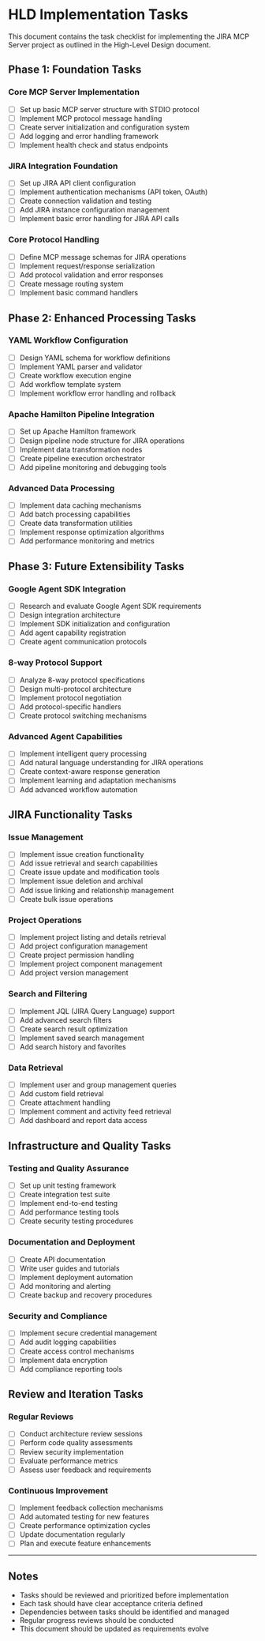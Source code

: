 # HLD Implementation Tasks

This document contains the task checklist for implementing the JIRA MCP Server project as outlined in the High-Level Design document.

## Phase 1: Foundation Tasks

### Core MCP Server Implementation
- [ ] Set up basic MCP server structure with STDIO protocol
- [ ] Implement MCP protocol message handling
- [ ] Create server initialization and configuration system
- [ ] Add logging and error handling framework
- [ ] Implement health check and status endpoints

### JIRA Integration Foundation
- [ ] Set up JIRA API client configuration
- [ ] Implement authentication mechanisms (API token, OAuth)
- [ ] Create connection validation and testing
- [ ] Add JIRA instance configuration management
- [ ] Implement basic error handling for JIRA API calls

### Core Protocol Handling
- [ ] Define MCP message schemas for JIRA operations
- [ ] Implement request/response serialization
- [ ] Add protocol validation and error responses
- [ ] Create message routing system
- [ ] Implement basic command handlers

## Phase 2: Enhanced Processing Tasks

### YAML Workflow Configuration
- [ ] Design YAML schema for workflow definitions
- [ ] Implement YAML parser and validator
- [ ] Create workflow execution engine
- [ ] Add workflow template system
- [ ] Implement workflow error handling and rollback

### Apache Hamilton Pipeline Integration
- [ ] Set up Apache Hamilton framework
- [ ] Design pipeline node structure for JIRA operations
- [ ] Implement data transformation nodes
- [ ] Create pipeline execution orchestrator
- [ ] Add pipeline monitoring and debugging tools

### Advanced Data Processing
- [ ] Implement data caching mechanisms
- [ ] Add batch processing capabilities
- [ ] Create data transformation utilities
- [ ] Implement response optimization algorithms
- [ ] Add performance monitoring and metrics

## Phase 3: Future Extensibility Tasks

### Google Agent SDK Integration
- [ ] Research and evaluate Google Agent SDK requirements
- [ ] Design integration architecture
- [ ] Implement SDK initialization and configuration
- [ ] Add agent capability registration
- [ ] Create agent communication protocols

### 8-way Protocol Support
- [ ] Analyze 8-way protocol specifications
- [ ] Design multi-protocol architecture
- [ ] Implement protocol negotiation
- [ ] Add protocol-specific handlers
- [ ] Create protocol switching mechanisms

### Advanced Agent Capabilities
- [ ] Implement intelligent query processing
- [ ] Add natural language understanding for JIRA operations
- [ ] Create context-aware response generation
- [ ] Implement learning and adaptation mechanisms
- [ ] Add advanced workflow automation

## JIRA Functionality Tasks

### Issue Management
- [ ] Implement issue creation functionality
- [ ] Add issue retrieval and search capabilities
- [ ] Create issue update and modification tools
- [ ] Implement issue deletion and archival
- [ ] Add issue linking and relationship management
- [ ] Create bulk issue operations

### Project Operations
- [ ] Implement project listing and details retrieval
- [ ] Add project configuration management
- [ ] Create project permission handling
- [ ] Implement project component management
- [ ] Add project version management

### Search and Filtering
- [ ] Implement JQL (JIRA Query Language) support
- [ ] Add advanced search filters
- [ ] Create search result optimization
- [ ] Implement saved search management
- [ ] Add search history and favorites

### Data Retrieval
- [ ] Implement user and group management queries
- [ ] Add custom field retrieval
- [ ] Create attachment handling
- [ ] Implement comment and activity feed retrieval
- [ ] Add dashboard and report data access

## Infrastructure and Quality Tasks

### Testing and Quality Assurance
- [ ] Set up unit testing framework
- [ ] Create integration test suite
- [ ] Implement end-to-end testing
- [ ] Add performance testing tools
- [ ] Create security testing procedures

### Documentation and Deployment
- [ ] Create API documentation
- [ ] Write user guides and tutorials
- [ ] Implement deployment automation
- [ ] Add monitoring and alerting
- [ ] Create backup and recovery procedures

### Security and Compliance
- [ ] Implement secure credential management
- [ ] Add audit logging capabilities
- [ ] Create access control mechanisms
- [ ] Implement data encryption
- [ ] Add compliance reporting tools

## Review and Iteration Tasks

### Regular Reviews
- [ ] Conduct architecture review sessions
- [ ] Perform code quality assessments
- [ ] Review security implementation
- [ ] Evaluate performance metrics
- [ ] Assess user feedback and requirements

### Continuous Improvement
- [ ] Implement feedback collection mechanisms
- [ ] Add automated testing for new features
- [ ] Create performance optimization cycles
- [ ] Update documentation regularly
- [ ] Plan and execute feature enhancements

---

## Notes

- Tasks should be reviewed and prioritized before implementation
- Each task should have clear acceptance criteria defined
- Dependencies between tasks should be identified and managed
- Regular progress reviews should be conducted
- This document should be updated as requirements evolve
